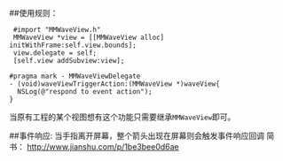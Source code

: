 ##使用规则：
```
 #import "MMWaveView.h"
 MMWaveView *view = [[MMWaveView alloc] initWithFrame:self.view.bounds];
 view.delegate = self;
 [self.view addSubview:view];

#pragma mark - MMWaveViewDelegate
- (void)waveViewTriggerAction:(MMWaveView *)waveView{
  NSLog(@"respond to event action");
}
```
当原有工程的某个视图想有这个功能只需要继承`MMWaveView`即可。

##事件响应:
当手指离开屏幕，整个箭头出现在屏幕则会触发事件响应回调
简书：
http://www.jianshu.com/p/1be3bee0d6ae
